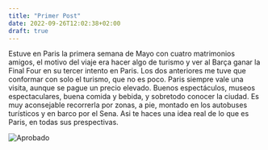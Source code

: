 ```yaml
---
title: "Primer Post"
date: 2022-09-26T12:02:38+02:00
draft: true
---
```


Estuve en Paris la primera semana de Mayo con cuatro matrimonios amigos, el motivo del viaje era hacer algo de turismo y ver al Barça ganar la Final Four en su tercer intento en Paris. Los dos anteriores me tuve que conformar con solo el turismo, que no es poco. Paris siempre vale una visita, aunque se pague un precio elevado. Buenos espectáculos, museos espectaculares, buena comida y bebida, y sobretodo conocer la ciudad. Es muy aconsejable recorrerla por zonas, a pie, montado en los autobuses turísticos y en barco por el Sena. Asi te haces una idea real de lo que es Paris, en todas sus prespectivas.

![Aprobado](https://us.123rf.com/450wm/yupiramos/yupiramos1303/yupiramos130301116/18607442-mano-con-el-signo-de-aprobaci%C3%B3n-el-pulgar-levantado.jpg)